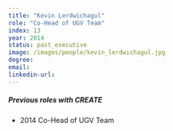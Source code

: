 ```yaml
---
title: "Kevin Lerdwichagul"
role: "Co-Head of UGV Team"
index: 13
year: 2014
status: past_executive
image: /images/people/kevin_lerdwichagul.jpg
degree:
email:
linkedin-url:
---
```

##### Previous roles with CREATE

- 2014 Co-Head of UGV Team


